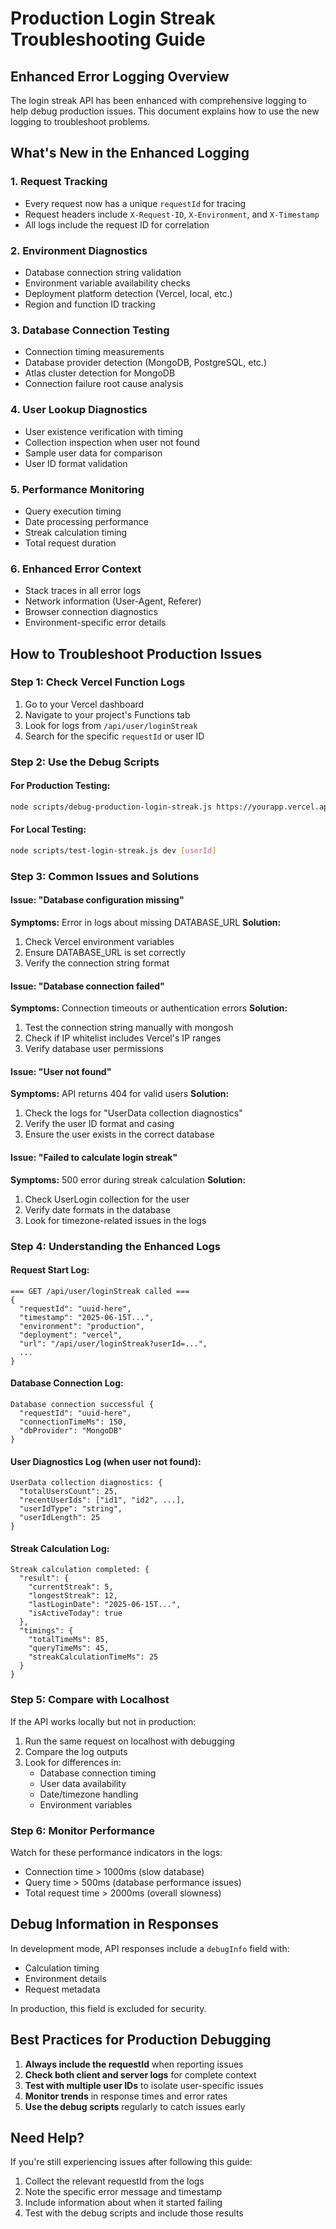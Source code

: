 # Production Login Streak Troubleshooting Guide

## Enhanced Error Logging Overview

The login streak API has been enhanced with comprehensive logging to help debug production issues. This document explains how to use the new logging to troubleshoot problems.

## What's New in the Enhanced Logging

### 1. Request Tracking

- Every request now has a unique `requestId` for tracing
- Request headers include `X-Request-ID`, `X-Environment`, and `X-Timestamp`
- All logs include the request ID for correlation

### 2. Environment Diagnostics

- Database connection string validation
- Environment variable availability checks
- Deployment platform detection (Vercel, local, etc.)
- Region and function ID tracking

### 3. Database Connection Testing

- Connection timing measurements
- Database provider detection (MongoDB, PostgreSQL, etc.)
- Atlas cluster detection for MongoDB
- Connection failure root cause analysis

### 4. User Lookup Diagnostics

- User existence verification with timing
- Collection inspection when user not found
- Sample user data for comparison
- User ID format validation

### 5. Performance Monitoring

- Query execution timing
- Date processing performance
- Streak calculation timing
- Total request duration

### 6. Enhanced Error Context

- Stack traces in all error logs
- Network information (User-Agent, Referer)
- Browser connection diagnostics
- Environment-specific error details

## How to Troubleshoot Production Issues

### Step 1: Check Vercel Function Logs

1. Go to your Vercel dashboard
2. Navigate to your project's Functions tab
3. Look for logs from `/api/user/loginStreak`
4. Search for the specific `requestId` or user ID

### Step 2: Use the Debug Scripts

#### For Production Testing:

```bash
node scripts/debug-production-login-streak.js https://yourapp.vercel.app [userId]
```

#### For Local Testing:

```bash
node scripts/test-login-streak.js dev [userId]
```

### Step 3: Common Issues and Solutions

#### Issue: "Database configuration missing"

**Symptoms:** Error in logs about missing DATABASE_URL
**Solution:**

1. Check Vercel environment variables
2. Ensure DATABASE_URL is set correctly
3. Verify the connection string format

#### Issue: "Database connection failed"

**Symptoms:** Connection timeouts or authentication errors
**Solution:**

1. Test the connection string manually with mongosh
2. Check if IP whitelist includes Vercel's IP ranges
3. Verify database user permissions

#### Issue: "User not found"

**Symptoms:** API returns 404 for valid users
**Solution:**

1. Check the logs for "UserData collection diagnostics"
2. Verify the user ID format and casing
3. Ensure the user exists in the correct database

#### Issue: "Failed to calculate login streak"

**Symptoms:** 500 error during streak calculation
**Solution:**

1. Check UserLogin collection for the user
2. Verify date formats in the database
3. Look for timezone-related issues in the logs

### Step 4: Understanding the Enhanced Logs

#### Request Start Log:

```
=== GET /api/user/loginStreak called ===
{
  "requestId": "uuid-here",
  "timestamp": "2025-06-15T...",
  "environment": "production",
  "deployment": "vercel",
  "url": "/api/user/loginStreak?userId=...",
  ...
}
```

#### Database Connection Log:

```
Database connection successful {
  "requestId": "uuid-here",
  "connectionTimeMs": 150,
  "dbProvider": "MongoDB"
}
```

#### User Diagnostics Log (when user not found):

```
UserData collection diagnostics: {
  "totalUsersCount": 25,
  "recentUserIds": ["id1", "id2", ...],
  "userIdType": "string",
  "userIdLength": 25
}
```

#### Streak Calculation Log:

```
Streak calculation completed: {
  "result": {
    "currentStreak": 5,
    "longestStreak": 12,
    "lastLoginDate": "2025-06-15T...",
    "isActiveToday": true
  },
  "timings": {
    "totalTimeMs": 85,
    "queryTimeMs": 45,
    "streakCalculationTimeMs": 25
  }
}
```

### Step 5: Compare with Localhost

If the API works locally but not in production:

1. Run the same request on localhost with debugging
2. Compare the log outputs
3. Look for differences in:
   - Database connection timing
   - User data availability
   - Date/timezone handling
   - Environment variables

### Step 6: Monitor Performance

Watch for these performance indicators in the logs:

- Connection time > 1000ms (slow database)
- Query time > 500ms (database performance issues)
- Total request time > 2000ms (overall slowness)

## Debug Information in Responses

In development mode, API responses include a `debugInfo` field with:

- Calculation timing
- Environment details
- Request metadata

In production, this field is excluded for security.

## Best Practices for Production Debugging

1. **Always include the requestId** when reporting issues
2. **Check both client and server logs** for complete context
3. **Test with multiple user IDs** to isolate user-specific issues
4. **Monitor trends** in response times and error rates
5. **Use the debug scripts** regularly to catch issues early

## Need Help?

If you're still experiencing issues after following this guide:

1. Collect the relevant requestId from the logs
2. Note the specific error message and timestamp
3. Include information about when it started failing
4. Test with the debug scripts and include those results
